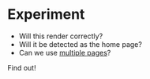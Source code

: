 Experiment
==========

* Will this render correctly?
* Will it be detected as the home page?
* Can we use [multiple pages](page2.md)?

Find out!

